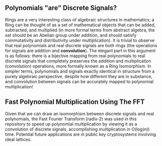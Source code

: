 ## Polynomials "are" Discrete Signals?
Rings are a very interesting class of algebraic structures in mathematics; a Ring can be thought of as a set of mathematical objects that can be added, subtracted, and
multiplied (in more formal terms from abstract algebra, the set should be an Abelian group under addition, and should satisfy commutativity and distributivity under
multiplication). It is trivial to observe that real polynomials and real discrete signals are both rings (the operations for signals are addition and __convolution__).
The elegant part in this argument is as follows: there is a bijective mapping from real polynomials to real discrete signals that completely preserves the addition
and multiplication (convolution) operations, more formally known as a Ring Isomorphism. In simpler terms, polynomials and signals exactly identical in structure from
a purely algebraic perspective, despite how different they are in substance, and convolution between signals can be accurately mapped to polynomial multiplication!

## Fast Polynomial Multiplication Using The FFT
Given that we can draw an isomorphism between discrete signals and real polynomials, the Fast Fourier Transform (radix-2) was used in this repository to speed up
polynomial multiplication by viewing it as a convolution of discrete signals, accomplishing multiplication in O(log(n)) time. Potential future applications are in public
key cryptosystems involving ideal lattices.

